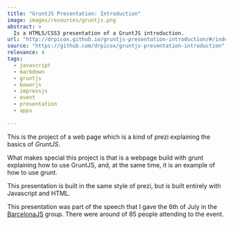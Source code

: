 ```yaml
---
title: "GruntJS Presentation: Introduction"
image: images/resources/gruntjs.png
abstract: >
  Is a HTML5/CSS3 presentation of a GruntJS introduction.
url: "http://drpicox.github.io/gruntjs-presentation-introduction/#/index"
source: "https://github.com/drpicox/gruntjs-presentation-introduction"
relevance: 4
tags:
  - javascript
  - markdown
  - gruntjs
  - bowerjs
  - impressjs
  - event
  - presentation
  - apps
  
---
```

This is the project of a web page which is a kind
of prezi explaining the basics of *GruntJS*.

What makes special this project is that is a webpage
build with grunt explaining how to use GruntJS, and,
at the same time, it is an example of how to use grunt.

This presentation is built in the same style of prezi,
but is built entirely with Javascript and HTML.

This presentation was part of the speech that I gave
the 6th of July in the [BarcelonaJS](http://barcelonajs.org) group. 
There were around of 85 people attending to the event.

